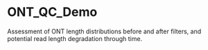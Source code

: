 # ONT_QC_Demo
Assessment of ONT length distributions before and after filters, and potential read length degradation through time.

